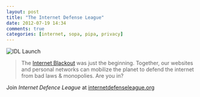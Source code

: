 ```yaml
---
layout: post
title: "The Internet Defense League"
date: 2012-07-19 14:34
comments: true
categories: [internet, sopa, pipa, privacy]
---
```

![IDL Launch](http://internetdefenseleague.org/images/launch/cat_sky.jpg)
>The [Internet Blackout](http://sopastrike.com/) was just the beginning. Together, our websites and personal networks can mobilize the planet to defend the internet from bad laws & monopolies. Are you in?

Join *Internet Defence League* at [internetdefenseleague.org](http://internetdefenseleague.org/)
